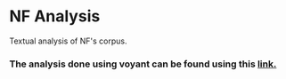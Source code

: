 # NF Analysis

Textual analysis of NF's corpus.
### The analysis done using voyant can be found using this [link.](https://voyant-tools.org/?corpus=6cddced3e3087cef46247cab701d28b4&stopList=keywords-8788025dace407b0caa550774308fe54&panels=cirrus,reader,trends,summary,contexts)
